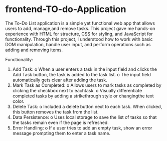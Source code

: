 # frontend-TO-do-Application

The To-Do List application is a simple yet functional web app that allows users to add, manage,and remove tasks.
This project gave me  hands-on experience with HTML for structure, CSS for styling, and JavaScript for functionality. 
Through this project, I understood how to work with basic DOM manipulation, handle user input, and perform operations such as adding and removing items.

Functionality:
1. Add Task:
  o When a user enters a task in the input field and clicks the Add Task button, the task is added to the task list.
  o The input field  automatically gets  clear after adding the task.
2. Mark Task as Completed:
   o Allows users to mark tasks as completed by clicking the checkbox next to eachtask.
 o Visually differentiate completed tasks by adding a strikethrough style or changingthe text color.
3. Delete Task:
  o Included a delete button next to each task. When clicked, this button removes the task from the list.
4. Data Persistence:
 o Uses local storage to save the list of tasks so that the tasks remain even if the page is refreshed.
5. Error Handling:
  o If a user tries to add an empty task, show an error message prompting them to enter a task name.


